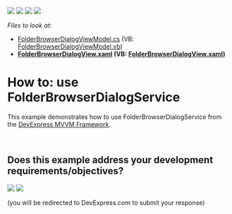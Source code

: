 <!-- default badges list -->
![](https://img.shields.io/endpoint?url=https://codecentral.devexpress.com/api/v1/VersionRange/128658259/21.1.5%2B)
[![](https://img.shields.io/badge/Open_in_DevExpress_Support_Center-FF7200?style=flat-square&logo=DevExpress&logoColor=white)](https://supportcenter.devexpress.com/ticket/details/T298257)
[![](https://img.shields.io/badge/📖_How_to_use_DevExpress_Examples-e9f6fc?style=flat-square)](https://docs.devexpress.com/GeneralInformation/403183)
[![](https://img.shields.io/badge/💬_Leave_Feedback-feecdd?style=flat-square)](#does-this-example-address-your-development-requirementsobjectives)
<!-- default badges end -->
<!-- default file list -->
*Files to look at*:

* [FolderBrowserDialogViewModel.cs](./CS/FolderBrowserDialogServiceSample/ViewModels/FolderBrowserDialogViewModel.cs) (VB: [FolderBrowserDialogViewModel.vb](./VB/FolderBrowserDialogServiceSample/ViewModels/FolderBrowserDialogViewModel.vb))
* **[FolderBrowserDialogView.xaml](./CS/FolderBrowserDialogServiceSample/Views/FolderBrowserDialogView.xaml) (VB: [FolderBrowserDialogView.xaml](./VB/FolderBrowserDialogServiceSample/Views/FolderBrowserDialogView.xaml))**
<!-- default file list end -->
# How to: use FolderBrowserDialogService


This example demonstrates how to use FolderBrowserDialogService from the [DevExpress MVVM Framework](https://www.devexpress.com/products/net/controls/wpf/mvvm-wpf.xml).

<br/>


<!-- feedback -->
## Does this example address your development requirements/objectives?

[<img src="https://www.devexpress.com/support/examples/i/yes-button.svg"/>](https://www.devexpress.com/support/examples/survey.xml?utm_source=github&utm_campaign=how-to-use-wpf-folderbrowserdialogservice&~~~was_helpful=yes) [<img src="https://www.devexpress.com/support/examples/i/no-button.svg"/>](https://www.devexpress.com/support/examples/survey.xml?utm_source=github&utm_campaign=how-to-use-wpf-folderbrowserdialogservice&~~~was_helpful=no)

(you will be redirected to DevExpress.com to submit your response)
<!-- feedback end -->
